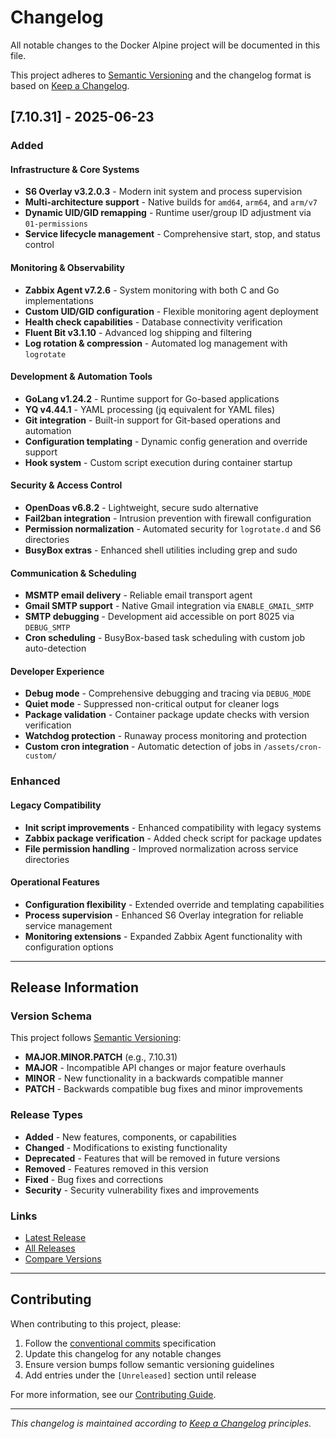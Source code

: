 # Changelog

All notable changes to the Docker Alpine project will be documented in this file.

This project adheres to [Semantic Versioning](https://semver.org/spec/v2.0.0.html) and the changelog format is based on [Keep a Changelog](https://keepachangelog.com/en/1.0.0/).

## [7.10.31] - 2025-06-23

### Added

#### Infrastructure & Core Systems
- **S6 Overlay v3.2.0.3** - Modern init system and process supervision
- **Multi-architecture support** - Native builds for `amd64`, `arm64`, and `arm/v7`
- **Dynamic UID/GID remapping** - Runtime user/group ID adjustment via `01-permissions`
- **Service lifecycle management** - Comprehensive start, stop, and status control

#### Monitoring & Observability
- **Zabbix Agent v7.2.6** - System monitoring with both C and Go implementations
- **Custom UID/GID configuration** - Flexible monitoring agent deployment
- **Health check capabilities** - Database connectivity verification
- **Fluent Bit v3.1.10** - Advanced log shipping and filtering
- **Log rotation & compression** - Automated log management with `logrotate`

#### Development & Automation Tools
- **GoLang v1.24.2** - Runtime support for Go-based applications
- **YQ v4.44.1** - YAML processing (jq equivalent for YAML files)
- **Git integration** - Built-in support for Git-based operations and automation
- **Configuration templating** - Dynamic config generation and override support
- **Hook system** - Custom script execution during container startup

#### Security & Access Control
- **OpenDoas v6.8.2** - Lightweight, secure sudo alternative
- **Fail2ban integration** - Intrusion prevention with firewall configuration
- **Permission normalization** - Automated security for `logrotate.d` and S6 directories
- **BusyBox extras** - Enhanced shell utilities including grep and sudo

#### Communication & Scheduling
- **MSMTP email delivery** - Reliable email transport agent
- **Gmail SMTP support** - Native Gmail integration via `ENABLE_GMAIL_SMTP`
- **SMTP debugging** - Development aid accessible on port 8025 via `DEBUG_SMTP`
- **Cron scheduling** - BusyBox-based task scheduling with custom job auto-detection

#### Developer Experience
- **Debug mode** - Comprehensive debugging and tracing via `DEBUG_MODE`
- **Quiet mode** - Suppressed non-critical output for cleaner logs
- **Package validation** - Container package update checks with version verification
- **Watchdog protection** - Runaway process monitoring and protection
- **Custom cron integration** - Automatic detection of jobs in `/assets/cron-custom/`

### Enhanced

#### Legacy Compatibility
- **Init script improvements** - Enhanced compatibility with legacy systems
- **Zabbix package verification** - Added check script for package updates
- **File permission handling** - Improved normalization across service directories

#### Operational Features
- **Configuration flexibility** - Extended override and templating capabilities
- **Process supervision** - Enhanced S6 Overlay integration for reliable service management
- **Monitoring extensions** - Expanded Zabbix Agent functionality with configuration options

---

## Release Information

### Version Schema
This project follows [Semantic Versioning](https://semver.org/):
- **MAJOR.MINOR.PATCH** (e.g., 7.10.31)
- **MAJOR** - Incompatible API changes or major feature overhauls
- **MINOR** - New functionality in a backwards compatible manner
- **PATCH** - Backwards compatible bug fixes and minor improvements

### Release Types
- **Added** - New features, components, or capabilities
- **Changed** - Modifications to existing functionality
- **Deprecated** - Features that will be removed in future versions
- **Removed** - Features removed in this version
- **Fixed** - Bug fixes and corrections
- **Security** - Security vulnerability fixes and improvements

### Links
- [Latest Release](https://github.com/focela/docker-alpine/releases/latest)
- [All Releases](https://github.com/focela/docker-alpine/releases)
- [Compare Versions](https://github.com/focela/docker-alpine/compare)

---

## Contributing

When contributing to this project, please:
1. Follow the [conventional commits](https://conventionalcommits.org/) specification
2. Update this changelog for any notable changes
3. Ensure version bumps follow semantic versioning guidelines
4. Add entries under the `[Unreleased]` section until release

For more information, see our [Contributing Guide](CONTRIBUTING.md).

---

*This changelog is maintained according to [Keep a Changelog](https://keepachangelog.com/) principles.*
